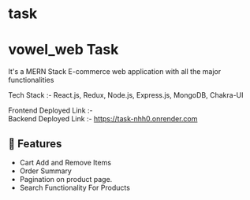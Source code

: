 # task
# vowel_web Task

It's a MERN Stack E-commerce web application with all the major functionalities

Tech Stack :- React.js, Redux, Node.js, Express.js, MongoDB, Chakra-UI

Frontend Deployed Link :- 
<br/>
Backend Deployed Link :- https://task-nhh0.onrender.com


## 🚀 Features
- Cart Add and Remove Items 
- Order Summary
- Pagination on product page.
- Search Functionality For Products

<br/>
